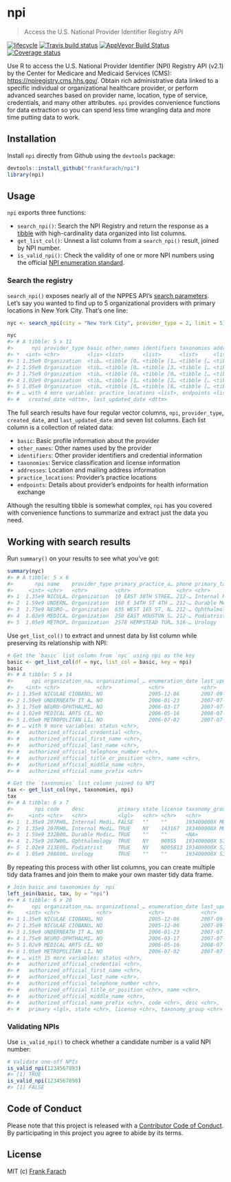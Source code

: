 
<!-- README.md is generated from README.Rmd. Please edit that file -->

# npi

> Access the U.S. National Provider Identifier Registry
API

[![lifecycle](https://img.shields.io/badge/lifecycle-maturing-blue.svg)](https://www.tidyverse.org/lifecycle/#maturing)
[![Travis build
status](https://travis-ci.org/frankfarach/npi.svg?branch=master)](https://travis-ci.org/frankfarach/npi)
[![AppVeyor Build
Status](https://ci.appveyor.com/api/projects/status/github/frankfarach/npi?branch=master&svg=true)](https://ci.appveyor.com/project/frankfarach/npi)
[![Coverage
status](https://codecov.io/gh/frankfarach/npi/branch/master/graph/badge.svg)](https://codecov.io/github/frankfarach/npi?branch=master)

Use R to access the U.S. National Provider Identifier (NPI) Registry API
(v2.1) by the Center for Medicare and Medicaid Services (CMS):
<https://npiregistry.cms.hhs.gov/>. Obtain rich administrative data
linked to a specific individual or organizational healthcare provider,
or perform advanced searches based on provider name, location, type of
service, credentials, and many other attributes. `npi` provides
convenience functions for data extraction so you can spend less time
wrangling data and more time putting data to work.

## Installation

Install `npi` directly from Github using the `devtools` package:

``` r
devtools::install_github("frankfarach/npi")
library(npi)
```

## Usage

`npi` exports three functions:

  - `search_npi()`: Search the NPI Registry and return the response as a
    [tibble](http://tibble.tidyverse.org/) with high-cardinality data
    organized into list columns.
  - `get_list_col()`: Unnest a list column from a `search_npi()` result,
    joined by NPI number.
  - `is_valid_npi()`: Check the validity of one or more NPI numbers
    using the official [NPI enumeration
    standard](https://www.cms.gov/Regulations-and-Guidance/Administrative-Simplification/NationalProvIdentStand/Downloads/NPIcheckdigit.pdf).

### Search the registry

`search_npi()` exposes nearly all of the NPPES API’s [search
parameters](https://npiregistry.cms.hhs.gov/registry/help-api). Let’s
say you wanted to find up to 5 organizational providers with primary
locations in New York City. That’s one line:

``` r
nyc <- search_npi(city = "New York City", provider_type = 2, limit = 5)
```

``` r
nyc
#> # A tibble: 5 x 11
#>      npi provider_type basic other_names identifiers taxonomies addresses
#> *  <int> <chr>         <lis> <list>      <list>      <list>     <list>   
#> 1 1.35e9 Organization  <tib… <tibble [0… <tibble [1… <tibble [… <tibble …
#> 2 1.59e9 Organization  <tib… <tibble [0… <tibble [3… <tibble [… <tibble …
#> 3 1.75e9 Organization  <tib… <tibble [0… <tibble [0… <tibble [… <tibble …
#> 4 1.02e9 Organization  <tib… <tibble [1… <tibble [2… <tibble [… <tibble …
#> 5 1.05e9 Organization  <tib… <tibble [0… <tibble [8… <tibble [… <tibble …
#> # … with 4 more variables: practice_locations <list>, endpoints <list>,
#> #   created_date <dttm>, last_updated_date <dttm>
```

The full search results have four regular vector columns, `npi`,
`provider_type`, `created_date`, and `last_updated_date` and seven list
columns. Each list column is a collection of related data:

  - `basic`: Basic profile information about the provider
  - `other_names`: Other names used by the provider
  - `identifiers`: Other provider identifiers and credential information
  - `taxonomies`: Service classification and license information
  - `addresses`: Location and mailing address information
  - `practice_locations`: Provider’s practice locations
  - `endpoints`: Details about provider’s endpoints for health
    information exchange

Although the resulting tibble is somewhat complex, `npi` has you covered
with convenience functions to summarize and extract just the data you
need.

## Working with search results

Run `summary()` on your results to see what you’ve got:

``` r
summary(nyc)
#> # A tibble: 5 x 6
#>       npi name    provider_type primary_practice_a… phone primary_taxonomy 
#>     <int> <chr>   <chr>         <chr>               <chr> <chr>            
#> 1  1.35e9 NICULA… Organization  10 EAST 38TH STREE… 212-… Internal Medicin…
#> 2  1.59e9 UNDERN… Organization  160 E 34TH ST 4TH … 212-… Durable Medical …
#> 3  1.75e9 NEURO-… Organization  635 WEST 165 ST, N… 212-… Ophthalmology    
#> 4  1.02e9 MEDICA… Organization  250 EAST HOUSTON S… 212-… Podiatrist       
#> 5  1.05e9 METROP… Organization  2578 HEMPSTEAD TUR… 516-… Urology
```

Use `get_list_col()` to extract and unnest data by list column while
preserving its relationship with NPI:

``` r
# Get the `basic` list column from `nyc` using npi as the key
basic <- get_list_col(df = nyc, list_col = basic, key = npi)
basic
#> # A tibble: 5 x 14
#>      npi organization_na… organizational_… enumeration_date last_updated
#>    <int> <chr>            <chr>            <chr>            <chr>       
#> 1 1.35e9 NICULAE CIOBANU… NO               2005-12-06       2007-09-21  
#> 2 1.59e9 UNDERNEATH IT A… NO               2006-01-23       2007-07-08  
#> 3 1.75e9 NEURO-OPHTHALMI… NO               2006-03-17       2007-07-08  
#> 4 1.02e9 MEDICAL ARTS CE… NO               2006-05-16       2008-07-03  
#> 5 1.05e9 METROPOLITAN LI… NO               2006-07-02       2007-07-08  
#> # … with 9 more variables: status <chr>,
#> #   authorized_official_credential <chr>,
#> #   authorized_official_first_name <chr>,
#> #   authorized_official_last_name <chr>,
#> #   authorized_official_telephone_number <chr>,
#> #   authorized_official_title_or_position <chr>, name <chr>,
#> #   authorized_official_middle_name <chr>,
#> #   authorized_official_name_prefix <chr>

# Get the `taxonomies` list column joined to NPI
tax <- get_list_col(nyc, taxonomies, npi)
tax
#> # A tibble: 6 x 7
#>       npi code    desc           primary state license taxonomy_group      
#>     <int> <chr>   <chr>          <lgl>   <chr> <chr>   <chr>               
#> 1  1.35e9 207RH0… Internal Medi… FALSE   ""    ""      193400000X MULTIPLE…
#> 2  1.35e9 207RH0… Internal Medi… TRUE    NY    143167  193400000X MULTIPLE…
#> 3  1.59e9 332B00… Durable Medic… TRUE    ""    ""      <NA>                
#> 4  1.75e9 207W00… Ophthalmology  TRUE    NY    90955   193400000X SINGLE S…
#> 5  1.02e9 213E00… Podiatrist     TRUE    NY    N005813 193400000X SINGLE S…
#> 6  1.05e9 208800… Urology        TRUE    ""    ""      193400000X SINGLE S…
```

By repeating this process with other list columns, you can create
multiple tidy data frames and join them to make your own master tidy
data frame.

``` r
# Join basic and taxonomies by `npi`
left_join(basic, tax, by = "npi")
#> # A tibble: 6 x 20
#>      npi organization_na… organizational_… enumeration_date last_updated
#>    <int> <chr>            <chr>            <chr>            <chr>       
#> 1 1.35e9 NICULAE CIOBANU… NO               2005-12-06       2007-09-21  
#> 2 1.35e9 NICULAE CIOBANU… NO               2005-12-06       2007-09-21  
#> 3 1.59e9 UNDERNEATH IT A… NO               2006-01-23       2007-07-08  
#> 4 1.75e9 NEURO-OPHTHALMI… NO               2006-03-17       2007-07-08  
#> 5 1.02e9 MEDICAL ARTS CE… NO               2006-05-16       2008-07-03  
#> 6 1.05e9 METROPOLITAN LI… NO               2006-07-02       2007-07-08  
#> # … with 15 more variables: status <chr>,
#> #   authorized_official_credential <chr>,
#> #   authorized_official_first_name <chr>,
#> #   authorized_official_last_name <chr>,
#> #   authorized_official_telephone_number <chr>,
#> #   authorized_official_title_or_position <chr>, name <chr>,
#> #   authorized_official_middle_name <chr>,
#> #   authorized_official_name_prefix <chr>, code <chr>, desc <chr>,
#> #   primary <lgl>, state <chr>, license <chr>, taxonomy_group <chr>
```

### Validating NPIs

Use `is_valid_npi()` to check whether a candidate number is a valid NPI
number:

``` r
# Validate one-off NPIs
is_valid_npi(1234567893)
#> [1] TRUE
is_valid_npi(1234567898)
#> [1] FALSE
```

## Code of Conduct

Please note that this project is released with a [Contributor Code of
Conduct](CODE_OF_CONDUCT.md). By participating in this project you agree
to abide by its terms.

## License

MIT (c) [Frank Farach](https://github.com/frankfarach)
